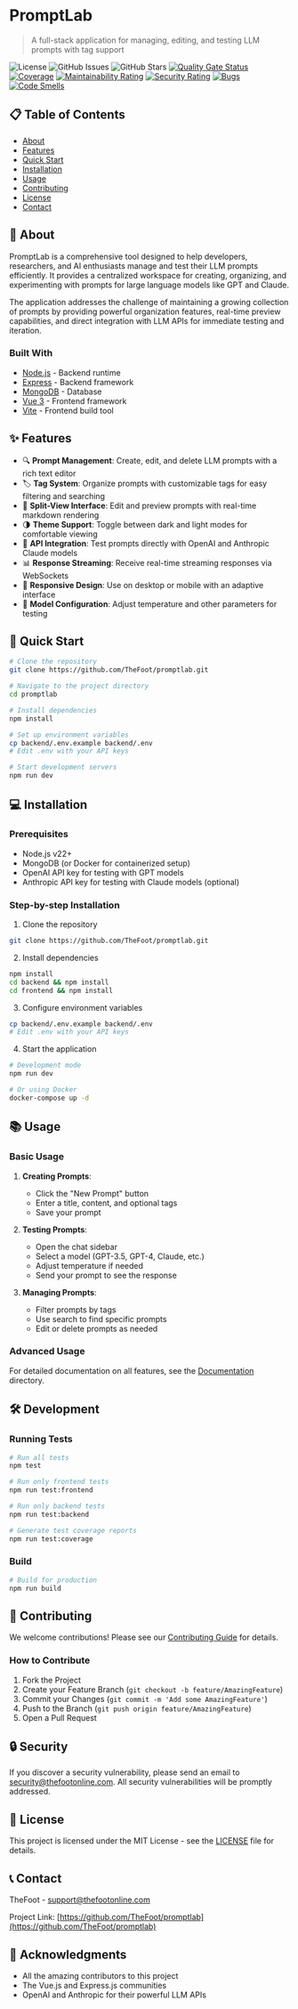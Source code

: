 # PromptLab

> A full-stack application for managing, editing, and testing LLM prompts with tag support

![License](https://img.shields.io/badge/license-MIT-blue.svg)
![GitHub Issues](https://img.shields.io/github/issues/TheFoot/promptlab)
![GitHub Stars](https://img.shields.io/github/stars/TheFoot/promptlab)
[![Quality Gate Status](https://sonarcloud.io/api/project_badges/measure?project=TheFoot_promptlab&metric=alert_status)](https://sonarcloud.io/summary/new_code?id=TheFoot_promptlab)
[![Coverage](https://sonarcloud.io/api/project_badges/measure?project=TheFoot_promptlab&metric=coverage)](https://sonarcloud.io/summary/new_code?id=TheFoot_promptlab)
[![Maintainability Rating](https://sonarcloud.io/api/project_badges/measure?project=TheFoot_promptlab&metric=sqale_rating)](https://sonarcloud.io/summary/new_code?id=TheFoot_promptlab)
[![Security Rating](https://sonarcloud.io/api/project_badges/measure?project=TheFoot_promptlab&metric=security_rating)](https://sonarcloud.io/summary/new_code?id=TheFoot_promptlab)
[![Bugs](https://sonarcloud.io/api/project_badges/measure?project=TheFoot_promptlab&metric=bugs)](https://sonarcloud.io/summary/new_code?id=TheFoot_promptlab)
[![Code Smells](https://sonarcloud.io/api/project_badges/measure?project=TheFoot_promptlab&metric=code_smells)](https://sonarcloud.io/summary/new_code?id=TheFoot_promptlab)

## 📋 Table of Contents
- [About](#about)
- [Features](#features)
- [Quick Start](#quick-start)
- [Installation](#installation)
- [Usage](#usage)
- [Contributing](#contributing)
- [License](#license)
- [Contact](#contact)

## 📖 About
PromptLab is a comprehensive tool designed to help developers, researchers, and AI enthusiasts manage and test their LLM prompts efficiently. It provides a centralized workspace for creating, organizing, and experimenting with prompts for large language models like GPT and Claude.

The application addresses the challenge of maintaining a growing collection of prompts by providing powerful organization features, real-time preview capabilities, and direct integration with LLM APIs for immediate testing and iteration.

### Built With
- [Node.js](https://nodejs.org/) - Backend runtime
- [Express](https://expressjs.com/) - Backend framework
- [MongoDB](https://www.mongodb.com/) - Database
- [Vue 3](https://vuejs.org/) - Frontend framework
- [Vite](https://vitejs.dev/) - Frontend build tool

## ✨ Features
- 🔍 **Prompt Management**: Create, edit, and delete LLM prompts with a rich text editor
- 🏷️ **Tag System**: Organize prompts with customizable tags for easy filtering and searching
- 🔄 **Split-View Interface**: Edit and preview prompts with real-time markdown rendering
- 🌗 **Theme Support**: Toggle between dark and light modes for comfortable viewing
- 🤖 **API Integration**: Test prompts directly with OpenAI and Anthropic Claude models
- 📊 **Response Streaming**: Receive real-time streaming responses via WebSockets
- 📱 **Responsive Design**: Use on desktop or mobile with an adaptive interface
- 🧩 **Model Configuration**: Adjust temperature and other parameters for testing

## 🚀 Quick Start
```bash
# Clone the repository
git clone https://github.com/TheFoot/promptlab.git

# Navigate to the project directory
cd promptlab

# Install dependencies
npm install

# Set up environment variables
cp backend/.env.example backend/.env
# Edit .env with your API keys

# Start development servers
npm run dev
```

## 💻 Installation

### Prerequisites
- Node.js v22+
- MongoDB (or Docker for containerized setup)
- OpenAI API key for testing with GPT models
- Anthropic API key for testing with Claude models (optional)

### Step-by-step Installation
1. Clone the repository
```bash
git clone https://github.com/TheFoot/promptlab.git
```

2. Install dependencies
```bash
npm install
cd backend && npm install
cd frontend && npm install
```

3. Configure environment variables
```bash
cp backend/.env.example backend/.env
# Edit .env with your API keys
```

4. Start the application
```bash
# Development mode
npm run dev

# Or using Docker
docker-compose up -d
```

## 📚 Usage

### Basic Usage
1. **Creating Prompts**:
   - Click the "New Prompt" button
   - Enter a title, content, and optional tags
   - Save your prompt

2. **Testing Prompts**:
   - Open the chat sidebar
   - Select a model (GPT-3.5, GPT-4, Claude, etc.)
   - Adjust temperature if needed
   - Send your prompt to see the response

3. **Managing Prompts**:
   - Filter prompts by tags
   - Use search to find specific prompts
   - Edit or delete prompts as needed

### Advanced Usage
For detailed documentation on all features, see the [Documentation](docs/README.md) directory.

## 🛠️ Development

### Running Tests
```bash
# Run all tests
npm test

# Run only frontend tests
npm run test:frontend

# Run only backend tests
npm run test:backend

# Generate test coverage reports
npm run test:coverage
```

### Build
```bash
# Build for production
npm run build
```

## 🤝 Contributing
We welcome contributions! Please see our [Contributing Guide](CONTRIBUTING.md) for details.

### How to Contribute
1. Fork the Project
2. Create your Feature Branch (`git checkout -b feature/AmazingFeature`)
3. Commit your Changes (`git commit -m 'Add some AmazingFeature'`)
4. Push to the Branch (`git push origin feature/AmazingFeature`)
5. Open a Pull Request

## 🔒 Security
If you discover a security vulnerability, please send an email to security@thefootonline.com. All security vulnerabilities will be promptly addressed.

## 📝 License
This project is licensed under the MIT License - see the [LICENSE](LICENSE) file for details.

## 📞 Contact
TheFoot - support@thefootonline.com

Project Link: [https://github.com/TheFoot/promptlab](https://github.com/TheFoot/promptlab)

## 🙏 Acknowledgments
- All the amazing contributors to this project
- The Vue.js and Express.js communities
- OpenAI and Anthropic for their powerful LLM APIs
